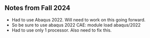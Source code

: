 ## Notes from Fall 2024

- Had to use Abaqus 2022. Will need to work on this going forward.
- So be sure to use abaqus 2022 CAE: module load abaqus/2022
- Had to use only 1 processor. Also need to fix this. 

